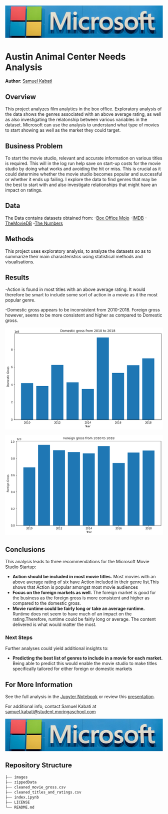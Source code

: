 

![logo](./images/logo.jpg)
# Austin Animal Center Needs Analysis

**Author**: [Samuel Kabati](sam.kabati@student.moringaschool.com)

## Overview
This project analyzes film analytics in the box office. Exploratory analysis of the data shows the genres associated with an above average rating, as well as also investigating the relatonship between various variables in the dataset. Microsoft can use the analysis to understand what type of movies to start showing as well as the market they could target.

## Business Problem
To start the movie studio, relevant and accurate information on various titles is required. This will in the log run help save on start-up costs for the movie studio by doing what works and avoiding the hit or miss. This is crucial as it could determine whether the movie studio becomes popular and successful or whether it ends up failing. I explore the data to find genres that may be the best to start with and also investigate relationships that might have an impact on ratings.

## Data
The Data contains datasets obtained from:
-[Box Office Mojo](https://www.boxofficemojo.com/)
-[IMDB](https://www.imdb.com/)
-[TheMovieDB](https://www.rottentomatoes.com/)
-[The Numbers](https://www.the-numbers.com/)

## Methods

This project uses exploratory analysis, to analyze the datasets so as to summarize their main characteristics using statistical methods and visualisations.

## Results
 -Action is found in most titles with an above average rating. It would therefore be smart to include some sort of action in a movie as it the most popular genre.

 -Domestic gross appears to be inconsistent from 2010-2018. Foreign gross however, seems to be more consistent 
and higher as compared to Domestic gross.

![domestic_gross](./images/graph1.png)

![foreign_gross](./images/graph2.png)



## Conclusions


This analysis leads to three recommendations for the Microsoft Movie Studio Startup:

- **Action should be included in most movie titles.** Most movies with an above average rating of six have Action included in their genre list.This shows that Action is popular amongst most movie audiences
- **Focus on the foreign markets as well.** The foreign market is good for the business as the foreign gross is more consistent and higher as compared to the domestic gross.
- **Movie runtime could be fairly long or take an average runtime.** Runtime does not seem to have much of an impact on the rating.Therefore, runtime could be fairly long or average. The content delivered is what would matter the most.

### Next Steps

Further analyses could yield additional insights to:

- **Predicting the best list of genres to include in a movie for each market.** Being able to predict this would enable the movie studio to make titles specifically tailored for either foreign or domestic markets

## For More Information

See the full analysis in the [Jupyter Notebook](./animal-shelter-needs-analysis.ipynb) or review this [presentation](./Animal_Shelter_Needs_Presentation.pdf).

For additional info, contact Samuel Kabati at [samuel.kabati@student.moringaschool.com](https://gmail.com/)

![logo](./images/logo.jpg)

## Repository Structure

```
├── images                
├── zippedData                  
├── cleaned_movie_gross.csv                    
├── cleaned_titles_and_ratings.csv                  
├── index.ipynb                
├── LICENSE
└── README.md
```
